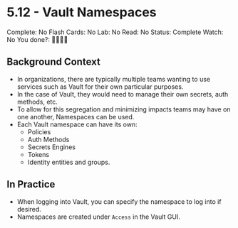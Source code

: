 # 5.12 - Vault Namespaces

Complete: No
Flash Cards: No
Lab: No
Read: No
Status: Complete
Watch: No
You done?: 🌚🌚🌚🌚

## Background Context

- In organizations, there are typically multiple teams wanting to use services such as Vault for their own particular purposes.
- In the case of Vault, they would need to manage their own secrets, auth methods, etc.
- To allow for this segregation and minimizing impacts teams may have on one another, Namespaces can be used.
- Each Vault namespace can have its own:
    - Policies
    - Auth Methods
    - Secrets Engines
    - Tokens
    - Identity entities and groups.

## In Practice

- When logging into Vault, you can specify the namespace to log into if desired.
- Namespaces are created under `Access` in the Vault GUI.